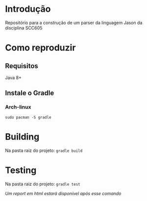 # Introdução 
Repositório para a construção de um parser da linguagem Jason da disciplina SCC605

# Como reproduzir
## Requisitos
Java 8+
## Instale o Gradle
### Arch-linux 
`sudo pacman -S gradle`

# Building 
Na pasta raiz do projeto:
`gradle build`

# Testing 
Na pasta raiz do projeto:
`gradle test`

*Um report em html estará disponível após esse comando*
